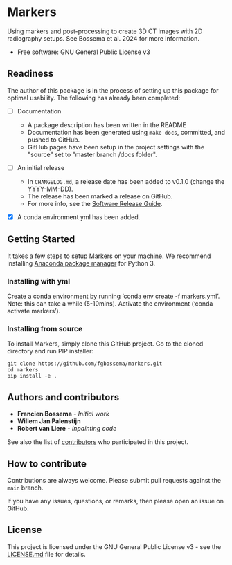 # Markers

Using markers and post-processing to create 3D CT images with 2D radiography setups. See Bossema et al. 2024 for more information. 

* Free software: GNU General Public License v3



## Readiness

The author of this package is in the process of setting up this
package for optimal usability. The following has already been completed:

- [ ] Documentation
    - A package description has been written in the README
    - Documentation has been generated using `make docs`, committed,
        and pushed to GitHub.
	- GitHub pages have been setup in the project settings
	  with the "source" set to "master branch /docs folder".
- [ ] An initial release
	- In `CHANGELOG.md`, a release date has been added to v0.1.0 (change the YYYY-MM-DD).
	- The release has been marked a release on GitHub.
	- For more info, see the [Software Release Guide](https://cicwi.github.io/software-guides/software-release-guide).
- [x] A conda environment yml has been added. 
	

## Getting Started

It takes a few steps to setup Markers on your
machine. We recommend installing
[Anaconda package manager](https://www.anaconda.com/download/) for
Python 3.

### Installing with yml
Create a conda environment by running ‘conda env create -f markers.yml’. Note: this can take a while (5-10mins).
Activate the environment (‘conda activate markers’).

### Installing from source

To install Markers, simply clone this GitHub
project. Go to the cloned directory and run PIP installer:
```
git clone https://github.com/fgbossema/markers.git
cd markers
pip install -e .
```

## Authors and contributors

* **Francien Bossema** - *Initial work*
* **Willem Jan Palenstijn**
* **Robert van Liere** - *Inpainting code*

See also the list of [contributors](https://github.com/fgbossema/markers/contributors) who participated in this project.

## How to contribute

Contributions are always welcome. Please submit pull requests against the `main` branch.

If you have any issues, questions, or remarks, then please open an issue on GitHub.

## License

This project is licensed under the GNU General Public License v3 - see the [LICENSE.md](LICENSE.md) file for details.
